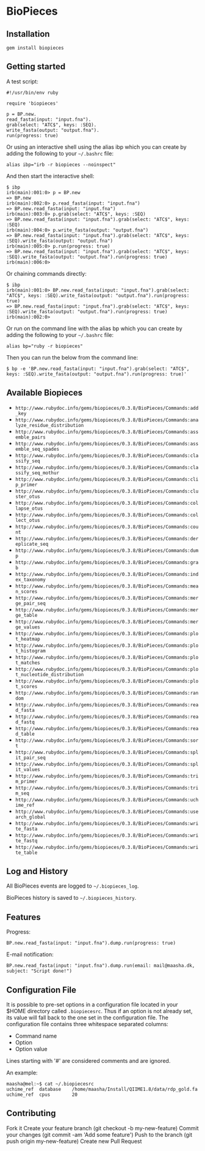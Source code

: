 BioPieces
=========

Installation
------------

`gem install biopieces`

Getting started
---------------

A test script:

    #!/usr/bin/env ruby
    
    require 'biopieces'
    
    p = BP.new.
    read_fasta(input: "input.fna").
    grab(select: "ATC$", keys: :SEQ).
    write_fasta(output: "output.fna").
    run(progress: true)

Or using an interactive shell using the alias ibp which you can create by
adding the following to your `~/.bashrc` file:

    alias ibp="irb -r biopieces --noinspect"

And then start the interactive shell:

    $ ibp
    irb(main):001:0> p = BP.new
    => BP.new
    irb(main):002:0> p.read_fasta(input: "input.fna")
    => BP.new.read_fasta(input: "input.fna")
    irb(main):003:0> p.grab(select: "ATC$", keys: :SEQ)
    => BP.new.read_fasta(input: "input.fna").grab(select: "ATC$", keys: :SEQ)
    irb(main):004:0> p.write_fasta(output: "output.fna")
    => BP.new.read_fasta(input: "input.fna").grab(select: "ATC$", keys: :SEQ).write_fasta(output: "output.fna")
    irb(main):005:0> p.run(progress: true)
    => BP.new.read_fasta(input: "input.fna").grab(select: "ATC$", keys: :SEQ).write_fasta(output: "output.fna").run(progress: true)
    irb(main):006:0>


Or chaining commands directly:

    $ ibp
    irb(main):001:0> BP.new.read_fasta(input: "input.fna").grab(select: "ATC$", keys: :SEQ).write_fasta(output: "output.fna").run(progress: true)
    => BP.new.read_fasta(input: "input.fna").grab(select: "ATC$", keys: :SEQ).write_fasta(output: "output.fna").run(progress: true)
    irb(main):002:0>

Or run on the command line with the alias bp which you can create by adding the
following to your `~/.bashrc` file:

    alias bp="ruby -r biopieces"

Then you can run the below from the command line:

    $ bp -e 'BP.new.read_fasta(input: "input.fna").grab(select: "ATC$", keys: :SEQ).write_fasta(output: "output.fna").run(progress: true)'

Available Biopieces
-------------------

  * `http://www.rubydoc.info/gems/biopieces/0.3.8/BioPieces/Commands:add_key`
  * `http://www.rubydoc.info/gems/biopieces/0.3.8/BioPieces/Commands:analyze_residue_distribution`
  * `http://www.rubydoc.info/gems/biopieces/0.3.8/BioPieces/Commands:assemble_pairs`
  * `http://www.rubydoc.info/gems/biopieces/0.3.8/BioPieces/Commands:assemble_seq_spades`
  * `http://www.rubydoc.info/gems/biopieces/0.3.8/BioPieces/Commands:classify_seq`
  * `http://www.rubydoc.info/gems/biopieces/0.3.8/BioPieces/Commands:classify_seq_mothur`
  * `http://www.rubydoc.info/gems/biopieces/0.3.8/BioPieces/Commands:clip_primer`
  * `http://www.rubydoc.info/gems/biopieces/0.3.8/BioPieces/Commands:cluster_otus`
  * `http://www.rubydoc.info/gems/biopieces/0.3.8/BioPieces/Commands:collapse_otus`
  * `http://www.rubydoc.info/gems/biopieces/0.3.8/BioPieces/Commands:collect_otus`
  * `http://www.rubydoc.info/gems/biopieces/0.3.8/BioPieces/Commands:count`
  * `http://www.rubydoc.info/gems/biopieces/0.3.8/BioPieces/Commands:dereplicate_seq`
  * `http://www.rubydoc.info/gems/biopieces/0.3.8/BioPieces/Commands:dump`
  * `http://www.rubydoc.info/gems/biopieces/0.3.8/BioPieces/Commands:grab`
  * `http://www.rubydoc.info/gems/biopieces/0.3.8/BioPieces/Commands:index_taxonomy`
  * `http://www.rubydoc.info/gems/biopieces/0.3.8/BioPieces/Commands:mean_scores`
  * `http://www.rubydoc.info/gems/biopieces/0.3.8/BioPieces/Commands:merge_pair_seq`
  * `http://www.rubydoc.info/gems/biopieces/0.3.8/BioPieces/Commands:merge_table`
  * `http://www.rubydoc.info/gems/biopieces/0.3.8/BioPieces/Commands:merge_values`
  * `http://www.rubydoc.info/gems/biopieces/0.3.8/BioPieces/Commands:plot_heatmap`
  * `http://www.rubydoc.info/gems/biopieces/0.3.8/BioPieces/Commands:plot_histogram`
  * `http://www.rubydoc.info/gems/biopieces/0.3.8/BioPieces/Commands:plot_matches`
  * `http://www.rubydoc.info/gems/biopieces/0.3.8/BioPieces/Commands:plot_nucleotide_distribution`
  * `http://www.rubydoc.info/gems/biopieces/0.3.8/BioPieces/Commands:plot_scores`
  * `http://www.rubydoc.info/gems/biopieces/0.3.8/BioPieces/Commands:random`
  * `http://www.rubydoc.info/gems/biopieces/0.3.8/BioPieces/Commands:read_fasta`
  * `http://www.rubydoc.info/gems/biopieces/0.3.8/BioPieces/Commands:read_fastq`
  * `http://www.rubydoc.info/gems/biopieces/0.3.8/BioPieces/Commands:read_table`
  * `http://www.rubydoc.info/gems/biopieces/0.3.8/BioPieces/Commands:sort`
  * `http://www.rubydoc.info/gems/biopieces/0.3.8/BioPieces/Commands:split_pair_seq`
  * `http://www.rubydoc.info/gems/biopieces/0.3.8/BioPieces/Commands:split_values`
  * `http://www.rubydoc.info/gems/biopieces/0.3.8/BioPieces/Commands:trim_primer`
  * `http://www.rubydoc.info/gems/biopieces/0.3.8/BioPieces/Commands:trim_seq`
  * `http://www.rubydoc.info/gems/biopieces/0.3.8/BioPieces/Commands:uchime_ref`
  * `http://www.rubydoc.info/gems/biopieces/0.3.8/BioPieces/Commands:usearch_global`
  * `http://www.rubydoc.info/gems/biopieces/0.3.8/BioPieces/Commands:write_fasta`
  * `http://www.rubydoc.info/gems/biopieces/0.3.8/BioPieces/Commands:write_fastq`
  * `http://www.rubydoc.info/gems/biopieces/0.3.8/BioPieces/Commands:write_table`

Log and History
---------------

All BioPieces events are logged to `~/.biopieces_log`.

BioPieces history is saved to `~/.biopieces_history`.


Features
--------

Progress:

`BP.new.read_fasta(input: "input.fna").dump.run(progress: true)`

E-mail notification:

`BP.new.read_fasta(input: "input.fna").dump.run(email: mail@maasha.dk, subject: "Script done!")`


Configuration File
------------------

It is possible to pre-set options in a configuration file located in your $HOME
directory called `.biopiecesrc`. Thus if an option is not already set, its value
will fall back to the one set in the configuration file. The configuration file
contains three whitespace separated columns:

  * Command name
  * Option
  * Option value

Lines starting with '#' are considered comments and are ignored.

An example:

    maasha@mel:~$ cat ~/.biopiecesrc
    uchime_ref	database	/home/maasha/Install/QIIME1.8/data/rdp_gold.fa
    uchime_ref	cpus		20

Contributing
------------

Fork it
Create your feature branch (git checkout -b my-new-feature)
Commit your changes (git commit -am 'Add some feature')
Push to the branch (git push origin my-new-feature)
Create new Pull Request
